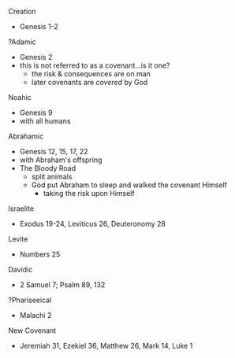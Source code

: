 Creation
- Genesis 1-2

?Adamic
- Genesis 2
- this is not referred to as a covenant...is it one?
  - the risk & consequences are on man
  - later covenants are _covered_ by God

Noahic
- Genesis 9
- with all humans

Abrahamic
- Genesis 12, 15, 17, 22
- with Abraham's offspring
- The Bloody Road
  - split animals
  - God put Abraham to sleep and walked the covenant Himself
    - taking the risk upon Himself

Israelite
- Exodus 19-24, Leviticus 26, Deuteronomy 28

Levite
- Numbers 25

Davidic
- 2 Samuel 7; Psalm 89, 132

?Phariseeical
- Malachi 2

New Covenant
- Jeremiah 31, Ezekiel 36, Matthew 26, Mark 14, Luke 1
